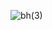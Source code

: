 ![bh(3)](https://user-images.githubusercontent.com/102905328/168298921-a28ede87-3be6-4bbb-8c43-2b8466410bbe.JPG)

